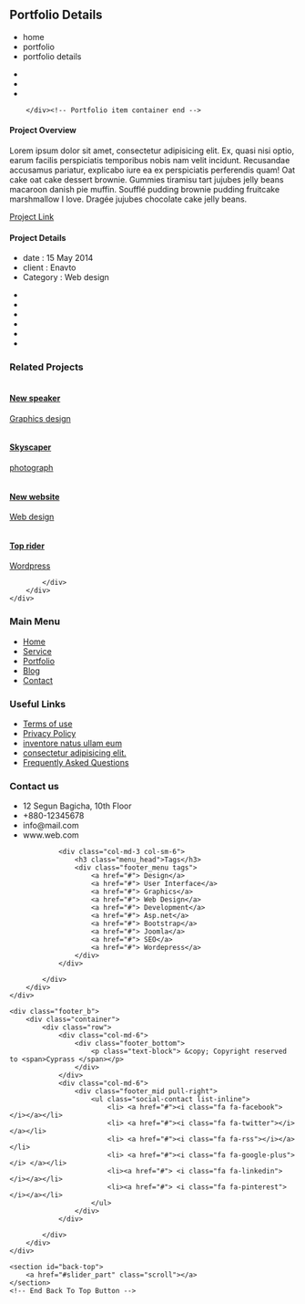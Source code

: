   <section id="portfolio_single">
        <div class="container">
            <div class="row">
                <div class="col-md-12">
                    <div class="portfolio-header text-center">
                        <h2>Portfolio Details</h2>
                        <ul class="breadcrumb">
                            <li>home</li>
                            <li>portfolio</li>
                            <li>portfolio details</li>
                        </ul>
                    </div>
                </div>  <!-- Col-md-12 End -->
            </div>
        </div>
    </section>
    <section id="portfolio-single">
        <div class="container">
            <!-- Portfolio item row start -->
            <div class="row">
                <!-- Portfolio item slider start -->
                <div class="col-lg-12 col-md-12 col-sm-12 col-xs-12">
                    <div class="portfolio-slider-wrapper">
                        <ul id="portfolio-slider">
                            <li><img src="images/slider/s3.jpg" alt="" class="img-responsive"/></li>
                            <li><img src="images/slider/s2.jpg" alt="" class="img-responsive"/></li>
                            <li><img src="images/slider/s1.jpg" alt="" class="img-responsive"/></li>
                        </ul>
                    </div>
                </div>
                <!-- Portfolio item slider end -->
            </div><!-- Portfolio item row end -->

        </div><!-- Portfolio item container end -->
</section>  <!-- Portfolio Section End -->

<section id="port-content">
    <div class="container">
        <div class="row">
             <!-- sidebar start -->
                <div class="col-lg-8 col-md-8 col-sm-12 col-xs-12">
                    <div class="sidebar">
                        <div class="portfolio-desc">
                            <h4>Project Overview</h4>
                            <p>Lorem ipsum dolor sit amet, consectetur adipisicing elit. Ex, quasi nisi optio, earum facilis perspiciatis temporibus nobis nam velit incidunt. Recusandae accusamus pariatur, explicabo iure ea ex perspiciatis perferendis quam! Oat cake oat cake dessert brownie. Gummies tiramisu tart jujubes jelly beans macaroon danish pie muffin. Soufflé pudding brownie pudding fruitcake marshmallow I love. Dragée jujubes chocolate cake jelly beans.
                            </p>
                        <p><a href="#" class="btn btn-main featured">Project Link</a></p>
                    </div>
                </div>
            </div>
            <div class="col-lg-4 col-md-4 col-sm-12 col-xs-12">
                <div class="right-sidebar">
                    <h4>Project Details</h4>
                    <ul class="circle">
                        <li><span>date : </span> 15 May 2014</li>
                        <li><span>client : </span>Enavto</li>
                        <li><span>Category :</span> Web design</li>
                    </ul>
                </div>
                <div class="share">
                    <!-- <h4>Share this :</h4> -->
                    <ul class="social-contact list-inline text-left">
                        <li> <a href="#"><i class="fa fa-facebook"></i></a></li>
                        <li> <a href="#"><i class="fa fa-twitter"></i></a></li>
                        <li> <a href="#"><i class="fa fa-rss"></i></a></li>
                        <li> <a href="#"><i class="fa fa-google-plus"></i> </a></li>
                        <li><a href="#"> <i class="fa fa-linkedin"></i></a></li>
                        <li><a href="#"> <i class="fa fa-pinterest"></i></a></li>
                    </ul>
                </div>
            </div>
        </div>
    </div>
</section>
 

<section id="related">
    <div class="container">
        <div class="row">
             <div class="related text-center">
                <h3>Related Projects</h3>
                <!-- <hr> -->
                <div class="col-md-3 col-sm-6">
                    <div class="rel-post">
                        <a href="#">
                            <img src="images/blog/pic6.jpg" alt="" class="img-responsive">
                            <div class="caption">
                                <h4>New speaker</h4>
                                <p>Graphics design</p>
                            </div>
                        </a>
                    </div>
                </div>
                <div class="col-md-3 col-sm-6">
                    <div class="rel-post">
                        <a href="#">
                            <img src="images/blog/pic7.jpg" alt="" class="img-responsive">
                            <div class="caption">
                                <h4>Skyscaper</h4>
                               <p>photograph</p>
                            </div>
                        </a>
                    </div>
                </div>
                <div class="col-md-3 col-sm-6">
                    <div class="rel-post">
                        <a href="#">
                            <img src="images/blog/pic8.jpg" alt="" class="img-responsive">
                            <div class="caption">
                                <h4>New website</h4>
                               <p>Web design</p>
                            </div>
                        </a>
                    </div>
                </div>
                <div class="col-md-3 col-sm-6">
                    <div class="rel-post">
                        <a href="#">
                            <img src="images/blog/pic11.jpg" alt="" class="img-responsive">
                            <div class="caption">
                                <h4>Top rider</h4>
                                <p>Wordpress</p>
                            </div>
                        </a>
                    </div>
                </div>
                
            </div>
        </div>
    </div>
</section>
<!-- Footer Start -->
<section id="footer">
    <div class="footer_top">
        <div class="container">
            <div class="row">
                <div class="col-md-3 col-sm-6">
                    <h3 class="menu_head">Main Menu</h3>
                    <div class="footer_menu">
                        <ul>
                            <li><a href="#about">Home</a></li>
                            <li><a href="#service">Service</a></li>
                            <li><a href="#portfolio">Portfolio</a></li>
                            <li><a href="#blog">Blog</a></li>
                            <li><a href="#contact">Contact</a></li>
                        </ul>
                    </div>
                </div>
                <div class="col-md-3 col-sm-6">
                    <h3 class="menu_head">Useful Links</h3>
                    <div class="footer_menu">
                        <ul>
                            <li><a href="#">Terms of use</a></li>
                            <li><a href="#">Privacy Policy</a></li>
                            <li><a href="#"> inventore natus ullam eum</a></li>
                            <li><a href="#">consectetur adipisicing elit.</a></li>
                            <li><a href="#">Frequently Asked Questions</a></li>
                        </ul>
                    </div>
                </div>
                <div class="col-md-3 col-sm-6">
                    <h3 class="menu_head">Contact us</h3>
                    <div class="footer_menu_contact">
                        <ul>
                            <li> <i class="fa fa-home"></i>
                                <span> 12 Segun Bagicha, 10th Floor </span></li>
                            <li><i class="fa fa-globe"></i>
                                <span> +880-12345678</span></li>
                            <li><i class="fa fa-phone"></i>
                                <span> info@mail.com</span></li>
                            <li><i class="fa fa-map-marker"></i>
                            <span> www.web.com</span></li>
                        </ul>
                    </div>
                </div>

                <div class="col-md-3 col-sm-6">
                    <h3 class="menu_head">Tags</h3>
                    <div class="footer_menu tags">
                        <a href="#"> Design</a>
                        <a href="#"> User Interface</a>
                        <a href="#"> Graphics</a>
                        <a href="#"> Web Design</a>
                        <a href="#"> Development</a>
                        <a href="#"> Asp.net</a>
                        <a href="#"> Bootstrap</a>
                        <a href="#"> Joomla</a>
                        <a href="#"> SEO</a>
                        <a href="#"> Wordepress</a>
                    </div>
                </div>

            </div>
        </div>
    </div>

    <div class="footer_b">
        <div class="container">
            <div class="row">
                <div class="col-md-6">
                    <div class="footer_bottom">
                        <p class="text-block"> &copy; Copyright reserved to <span>Cyprass </span></p>
                    </div>
                </div>
                <div class="col-md-6">
                    <div class="footer_mid pull-right">
                        <ul class="social-contact list-inline">
                            <li> <a href="#"><i class="fa fa-facebook"></i></a></li>
                            <li> <a href="#"><i class="fa fa-twitter"></i></a></li>
                            <li> <a href="#"><i class="fa fa-rss"></i></a></li>
                            <li> <a href="#"><i class="fa fa-google-plus"></i> </a></li>
                            <li><a href="#"> <i class="fa fa-linkedin"></i></a></li>
                            <li><a href="#"> <i class="fa fa-pinterest"></i></a></li>
                        </ul>
                    </div>
                </div>

            </div>
        </div>
    </div>
</section>
<!-- Footer Area End -->



<!-- Back To Top Button -->
    <section id="back-top">
        <a href="#slider_part" class="scroll"></a>
    </section>
    <!-- End Back To Top Button -->

